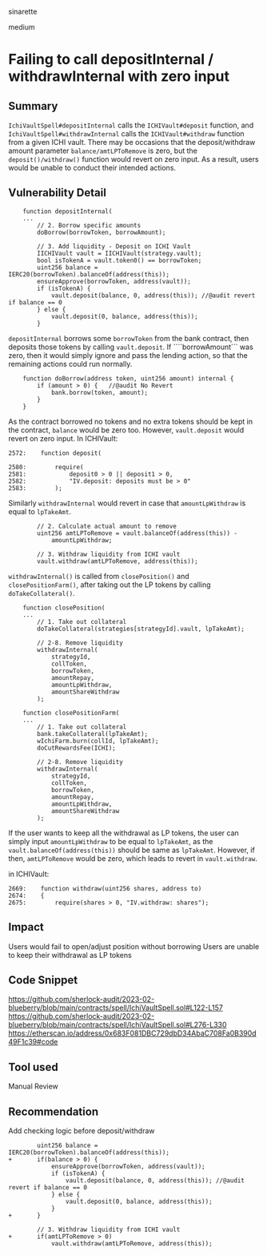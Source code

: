 sinarette

medium

# Failing to call depositInternal / withdrawInternal with zero input

## Summary
````IchiVaultSpell#depositInternal```` calls the ````ICHIVault#deposit```` function, and ````IchiVaultSpell#withdrawInternal```` calls the ````ICHIVault#withdraw```` function from a given ICHI vault. There may be occasions that the deposit/withdraw amount parameter ````balance/amtLPToRemove```` is zero, but the ````deposit()/withdraw()```` function would revert on zero input. As a result, users would be unable to conduct their intended actions.

## Vulnerability Detail
```solidity
    function depositInternal(
    ...
        // 2. Borrow specific amounts
        doBorrow(borrowToken, borrowAmount);

        // 3. Add liquidity - Deposit on ICHI Vault
        IICHIVault vault = IICHIVault(strategy.vault);
        bool isTokenA = vault.token0() == borrowToken;
        uint256 balance = IERC20(borrowToken).balanceOf(address(this));
        ensureApprove(borrowToken, address(vault));
        if (isTokenA) {
            vault.deposit(balance, 0, address(this)); //@audit revert if balance == 0
        } else {
            vault.deposit(0, balance, address(this));
        }
```

````depositInternal```` borrows some ````borrowToken```` from the bank contract, then deposits those tokens by calling ````vault.deposit````. If ````borrowAmount``` was zero, then it would simply ignore and pass the lending action, so that the remaining actions could run normally.
```solidity
    function doBorrow(address token, uint256 amount) internal {
        if (amount > 0) {   //@audit No Revert
            bank.borrow(token, amount);
        }
    }
```

As the contract borrowed no tokens and no extra tokens should be kept in the contract, ````balance```` would be zero too. However, ````vault.deposit```` would revert on zero input.
In ICHIVault:
```solidity
2572:    function deposit(

2580:        require(
2581:            deposit0 > 0 || deposit1 > 0,
2582:            "IV.deposit: deposits must be > 0"
2583:        );
```

Similarly ````withdrawInternal```` would revert in case that ````amountLpWithdraw```` is equal to ````lpTakeAmt````.

```solidity
        // 2. Calculate actual amount to remove
        uint256 amtLPToRemove = vault.balanceOf(address(this)) -
            amountLpWithdraw;

        // 3. Withdraw liquidity from ICHI vault
        vault.withdraw(amtLPToRemove, address(this));
```

````withdrawInternal()```` is called from ````closePosition()```` and ````closePositionFarm()````, after taking out the LP tokens by calling ````doTakeCollateral()````.
```solidity
    function closePosition(
    ...
        // 1. Take out collateral
        doTakeCollateral(strategies[strategyId].vault, lpTakeAmt);

        // 2-8. Remove liquidity
        withdrawInternal(
            strategyId,
            collToken,
            borrowToken,
            amountRepay,
            amountLpWithdraw,
            amountShareWithdraw
        );

    function closePositionFarm(
    ...
        // 1. Take out collateral
        bank.takeCollateral(lpTakeAmt);
        wIchiFarm.burn(collId, lpTakeAmt);
        doCutRewardsFee(ICHI);

        // 2-8. Remove liquidity
        withdrawInternal(
            strategyId,
            collToken,
            borrowToken,
            amountRepay,
            amountLpWithdraw,
            amountShareWithdraw
        );
```

If the user wants to keep all the withdrawal as LP tokens, the user can simply input ````amountLpWithdraw```` to be equal to ````lpTakeAmt````, as the ````vault.balanceOf(address(this))```` should be same as ````lpTakeAmt````.
However, if then, ````amtLPToRemove```` would be zero, which leads to revert in ````vault.withdraw````.

in ICHIVault:
```solidity
2669:    function withdraw(uint256 shares, address to)
2674:    {
2675:        require(shares > 0, "IV.withdraw: shares");
```

## Impact
Users would fail to open/adjust position without borrowing
Users are unable to keep their withdrawal as LP tokens

## Code Snippet
https://github.com/sherlock-audit/2023-02-blueberry/blob/main/contracts/spell/IchiVaultSpell.sol#L122-L157
https://github.com/sherlock-audit/2023-02-blueberry/blob/main/contracts/spell/IchiVaultSpell.sol#L276-L330
https://etherscan.io/address/0x683F081DBC729dbD34AbaC708Fa0B390d49F1c39#code

## Tool used

Manual Review

## Recommendation
Add checking logic before deposit/withdraw
```solidity
        uint256 balance = IERC20(borrowToken).balanceOf(address(this));
+       if(balance > 0) {
            ensureApprove(borrowToken, address(vault));
            if (isTokenA) {
                vault.deposit(balance, 0, address(this)); //@audit revert if balance == 0
            } else {
                vault.deposit(0, balance, address(this));
            }
+       }
```
```solidity
        // 3. Withdraw liquidity from ICHI vault
+       if(amtLPToRemove > 0)
            vault.withdraw(amtLPToRemove, address(this));
```



